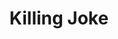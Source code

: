 ---
title: "Killing Joke"
summary: "Killing Joke are an English rock band from Notting Hill, London, England, formed in 1978 by Jaz Coleman , Paul Ferguson , Geordie Walker and Youth .
Their first album, Killing Joke, was released in 1980. After the release of Revelations in 1982, bassist Youth was replaced by Paul Raven. The band achieved mainstream success in 1985 with both the album Night Time and the single \"Love Like Blood\".
The band's musical style emerged from the post-punk scene, but stood out due to their heavier approach, and has been cited as a key influence on industrial rock. Their style evolved over many years, at times incorporating elements of gothic rock, synth-pop and electronic music, often bearing Walker's prominent guitar and Coleman's \"savagely strident vocals\". Killing Joke have influenced many later bands and artists, such as Metallica, Nirvana, Nine Inch Nails and Soundgarden. Coleman and Walker have been the only constant members of the band, but the current line-up features all four original members."
image: "killing-joke.jpg"
apple_music_artist_url: "https://music.apple.com/gb/artist/killing-joke/14548963"
wikipedia_url: "https://en.wikipedia.org/wiki/Killing_Joke"
---